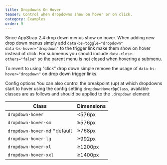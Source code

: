 ```yaml
---
title: Dropdowns On Hover
teaser: Control when dropdowns show on hover or on click.
category: Examples
order: 9
---
```


Since AppStrap 2.4 drop down menus show on hover. 
When adding new drop down menus simply add <code>data-bs-toggle="dropdown" data-bs-hover="dropdown"</code> to the trigger link make them show on hover instead of click.
For submenus you should include <code>data-close-others="false"</code> so the parent menu is not closed when hovering a submenu.

To revert to using "click" drop down simple remove the usage of <code>data-bs-hover="dropdown"</code> on drop down trigger links.

<span class="badge text-white bg-primary">Config options</span> You can also control the breakpoint (up) at which dropdowns start to hover using the config setting `dropdownHoverBpClass`, available classes are as follows and should be applied to the `.dropdown` element:


<div class="table-responsive"><table class="table">
<thead>
<tr>
<th>Class</th>
<th>Dimensions</th>
</tr>
</thead>
<tbody>
<tr>
<td><code>dropdown-hover</code></td>
<td>&lt;576px</td>
</tr>
<tr>
<td><code>dropdown-hover-sm</code></td>
<td>≥576px</td>
</tr>
<tr>
<td><code>dropdown-hover-md</code> *default</td>
<td>≥768px</td>
</tr>
<tr>
<td><code>dropdown-hover-lg</code></td>
<td>≥992px</td>
</tr>
<tr>
<td><code>dropdown-hover-xl</code></td>
<td>≥1200px</td>
</tr>
<tr>
<td><code>dropdown-hover-xxl</code></td>
<td>≥1400px</td>
</tr>
</tbody>
</table></div>